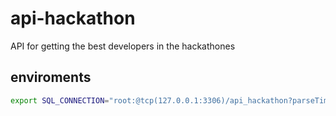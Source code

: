 # api-hackathon
API for getting the best developers in the hackathones


## enviroments

```sh
export SQL_CONNECTION="root:@tcp(127.0.0.1:3306)/api_hackathon?parseTime=True"
```